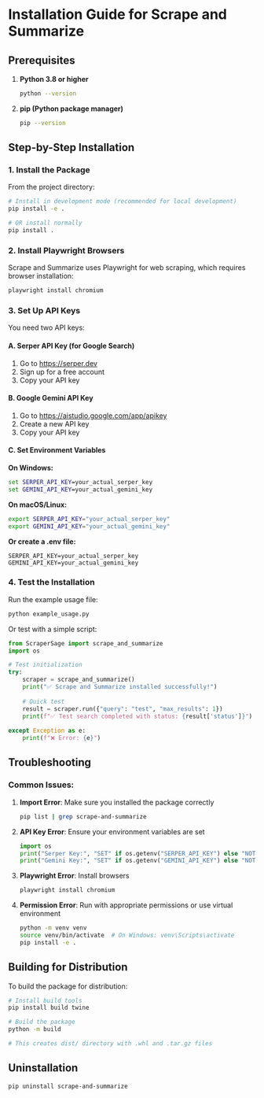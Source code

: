 # Installation Guide for Scrape and Summarize

## Prerequisites

1. **Python 3.8 or higher**
   ```bash
   python --version
   ```

2. **pip (Python package manager)**
   ```bash
   pip --version
   ```

## Step-by-Step Installation

### 1. Install the Package

From the project directory:

```bash
# Install in development mode (recommended for local development)
pip install -e .

# OR install normally
pip install .
```

### 2. Install Playwright Browsers

Scrape and Summarize uses Playwright for web scraping, which requires browser installation:

```bash
playwright install chromium
```

### 3. Set Up API Keys

You need two API keys:

#### A. Serper API Key (for Google Search)
1. Go to https://serper.dev
2. Sign up for a free account
3. Copy your API key

#### B. Google Gemini API Key
1. Go to https://aistudio.google.com/app/apikey
2. Create a new API key
3. Copy your API key

#### C. Set Environment Variables

**On Windows:**
```cmd
set SERPER_API_KEY=your_actual_serper_key
set GEMINI_API_KEY=your_actual_gemini_key
```

**On macOS/Linux:**
```bash
export SERPER_API_KEY="your_actual_serper_key"
export GEMINI_API_KEY="your_actual_gemini_key"
```

**Or create a .env file:**
```
SERPER_API_KEY=your_actual_serper_key
GEMINI_API_KEY=your_actual_gemini_key
```

### 4. Test the Installation

Run the example usage file:

```bash
python example_usage.py
```

Or test with a simple script:

```python
from ScraperSage import scrape_and_summarize
import os

# Test initialization
try:
    scraper = scrape_and_summarize()
    print("✅ Scrape and Summarize installed successfully!")
    
    # Quick test
    result = scraper.run({"query": "test", "max_results": 1})
    print(f"✅ Test search completed with status: {result['status']}")
    
except Exception as e:
    print(f"❌ Error: {e}")
```

## Troubleshooting

### Common Issues:

1. **Import Error**: Make sure you installed the package correctly
   ```bash
   pip list | grep scrape-and-summarize
   ```

2. **API Key Error**: Ensure your environment variables are set
   ```python
   import os
   print("Serper Key:", "SET" if os.getenv("SERPER_API_KEY") else "NOT SET")
   print("Gemini Key:", "SET" if os.getenv("GEMINI_API_KEY") else "NOT SET")
   ```

3. **Playwright Error**: Install browsers
   ```bash
   playwright install chromium
   ```

4. **Permission Error**: Run with appropriate permissions or use virtual environment
   ```bash
   python -m venv venv
   source venv/bin/activate  # On Windows: venv\Scripts\activate
   pip install -e .
   ```

## Building for Distribution

To build the package for distribution:

```bash
# Install build tools
pip install build twine

# Build the package
python -m build

# This creates dist/ directory with .whl and .tar.gz files
```

## Uninstallation

```bash
pip uninstall scrape-and-summarize
```